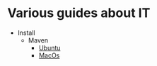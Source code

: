 # Various guides about IT

* Install
  * Maven
    * [Ubuntu](install/maven/ubuntu.md)
    * [MacOs](install/maven/macOs.md)
